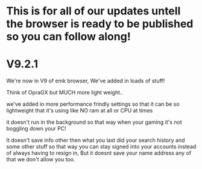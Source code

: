 # This is for all of our updates untell the browser is ready to be published so you can follow along!

# V9.2.1

We're now in V9 of emk browser, We've added in loads of stuff!

Think of OpraGX but MUCH more light weight.. 

we've added in more performance frindly settings so that it can be so lightweight that it's using like NO ram at all or CPU at times 

it doesn't run in the background so that way when your gaming it's not boggling down your PC! 

It doesn't save info other then what you last did your search history and some other stuff so that way you can stay signed into your accounts instead of always having to resign in, But it doesnt save your name address any of that we don't allow you too.
